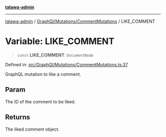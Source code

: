 [**talawa-admin**](../../../../README.md)

***

[talawa-admin](../../../../modules.md) / [GraphQl/Mutations/CommentMutations](../README.md) / LIKE\_COMMENT

# Variable: LIKE\_COMMENT

> `const` **LIKE\_COMMENT**: `DocumentNode`

Defined in: [src/GraphQl/Mutations/CommentMutations.ts:37](https://github.com/bint-Eve/talawa-admin/blob/16ddeb98e6868a55bca282e700a8f4212d222c01/src/GraphQl/Mutations/CommentMutations.ts#L37)

GraphQL mutation to like a comment.

## Param

The ID of the comment to be liked.

## Returns

The liked comment object.
